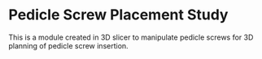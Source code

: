 # Pedicle Screw Placement Study
This is a module created in 3D slicer to manipulate pedicle screws for 3D planning of pedicle screw insertion. 
